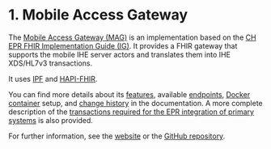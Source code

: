 # 1. Mobile Access Gateway

The [Mobile Access Gateway (MAG)](https://www.mobileaccessgateway.ch/) is an implementation based on the [CH EPR FHIR Implementation Guide (IG)](https://fhir.ch/ig/ch-epr-fhir/index.html). It provides a FHIR gateway that supports the mobile IHE server actors and translates them into IHE XDS/HL7v3 transactions.

It uses [IPF](https://oehf.github.io/ipf/) and [HAPI-FHIR](https://hapifhir.io/).

You can find more details about its [features](features.md), available [endpoints](endpoints.md), [Docker container](docker.md) setup, and [change history](changelog.md) in the documentation. A more complete description of the [transactions required for the EPR integration of primary systems](integration-primary-system.md) is also provided.

For further information, see the [website](https://www.mobileaccessgateway.ch/) or the [GitHub repository](https://github.com/ahdis/MobileAccessGateway).
